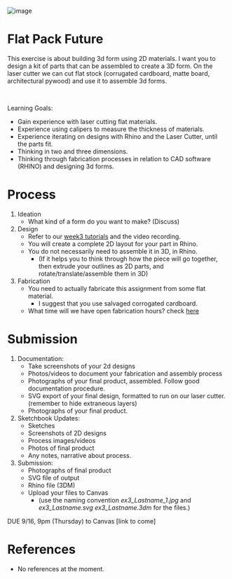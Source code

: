 ![image](https://user-images.githubusercontent.com/1598545/132705379-1230e72c-d161-4bb1-a49e-3f18e4588329.png)

# Flat Pack Future

This exercise is about building 3d form using 2D materials. I want you to design a kit of parts that can be assembled to create a 3D form. On the laser cutter we can cut flat stock (corrugated cardboard, matte board, architectural pywood) and use it to assemble 3d forms. 

<br>

Learning Goals: 
- Gain experience with laser cutting flat materials. 
- Experience using calipers to measure the thickness of materials. 
- Experience iterating on designs with Rhino and the Laser Cutter, until the parts fit.
- Thinking in two and three dimensions. 
- Thinking through fabrication processes in relation to CAD software (RHINO) and designing 3d forms. 

# Process
1. Ideation
   - What kind of a form do you want to make? (Discuss)
2. Design
   - Refer to our [week3 tutorials](../sessions/week3.md) and the video recording.
   - You will create a complete 2D layout for your part in Rhino. 
   - You do not necessarily need to assemble it in 3D, in Rhino. 
     - (If it helps you to think through how the piece will go together, then extrude your outlines as 2D parts, and rotate/translate/assemble them in 3D)
3. Fabrication
   - You need to actually fabricate this assignment from some flat material. 
     -  I suggest that you use salvaged corrogated cardboard.
   - What time will we have open fabrication hours? check [here](https://github.com/roberttwomey/unl-digifab/blob/master/sessions/week3.md#office-hours)

# Submission
1. Documentation:
   - Take screenshots of your 2d designs
   - Photos/videos to document your fabrication and assembly process
   - Photographs of your final product, assembled. Follow good documentation procedure.
   - SVG export of your final design, formatted to run on our laser cutter. (remember to hide extraneous layers)
   - Photographs of your final product.
2. Sketchbook Updates:
   - Sketches
   - Screenshots of 2D designs
   - Process images/videos
   - Photos of final product
   - Any notes, narrative about process.
3. Submission: 
   - Photographs of final product
   - SVG file of output
   - Rhino file (3DM)
   - Upload your files to Canvas 
     - (use the naming convention _ex3_Lastname_1.jpg_ and _ex3_Lastname.svg_ _ex3_Lastname.3dm_ for the files.)

DUE 9/16, 9pm (Thursday) to Canvas [link to come]

# References
- No references at the moment.
